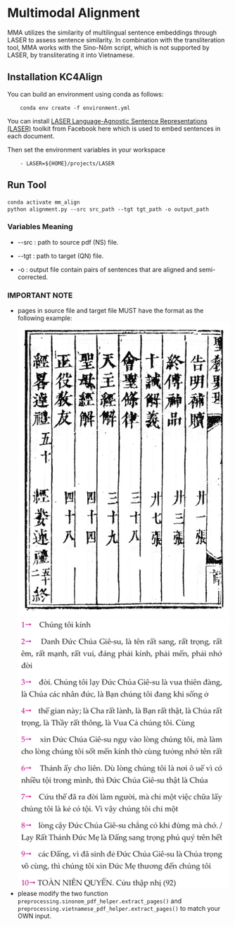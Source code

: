 # Multimodal Alignment

MMA utilizes the similarity of multilingual sentence embeddings through LASER to assess sentence similarity. In combination with the transliteration tool, MMA works with the Sino-Nôm script, which is not supported by LASER, by transliterating it into Vietnamese.

## Installation KC4Align

You can build an environment using conda as follows:

```
    conda env create -f environment.yml
```
You can install [LASER Language-Agnostic Sentence Representations (LASER)](https://github.com/facebookresearch/LASER) toolkit from Facebook here which is used to embed sentences in each document.

Then set the environment variables in your workspace
```
    - LASER=${HOME}/projects/LASER
```

## Run Tool
```
conda activate mm_align
python alignment.py --src src_path --tgt tgt_path -o output_path
```

### Variables Meaning

* --src : path to source pdf (NS) file.

* --tgt : path to target (QN) file.

* -o : output file contain pairs of sentences that are aligned and semi-corrected.

### IMPORTANT NOTE
* pages in source file and target file MUST have the format as the following example:
  ![sample_page_sinonom](media/sample_page_sinonom.png)
  ![sample_page_vietnamese](media/sample_page_vietnamese.png)
* please modify the two function `preprocessing.sinonom_pdf_helper.extract_pages()` and `preprocessing.vietnamese_pdf_helper.extract_pages()` to match your OWN input.


